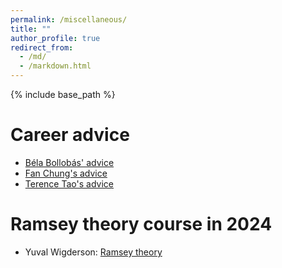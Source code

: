 ```yaml
---
permalink: /miscellaneous/
title: ""
author_profile: true
redirect_from: 
  - /md/
  - /markdown.html
---
```

{% include base_path %}

Career advice
======

* [Béla Bollobás' advice](../assets/Bollobas.pdf)
* [Fan Chung's advice](https://mathweb.ucsd.edu/~fan/teach/gradpol.html)
* [Terence Tao's advice](https://terrytao.wordpress.com/career-advice/)

Ramsey theory course in 2024
======

* Yuval Wigderson: [Ramsey theory](https://n.ethz.ch/~ywigderson/math/teaching/)
